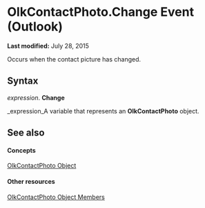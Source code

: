 
# OlkContactPhoto.Change Event (Outlook)

 **Last modified:** July 28, 2015

Occurs when the contact picture has changed.

## Syntax

 _expression_. **Change**

 _expression_A variable that represents an  **OlkContactPhoto** object.


## See also


#### Concepts


 [OlkContactPhoto Object](eea9a5d0-c208-dbf9-39e1-93614fb98d1e.md)
#### Other resources


 [OlkContactPhoto Object Members](0da5300a-5079-c330-9b0b-1316ad11772a.md)
